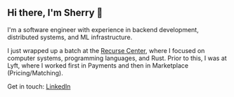 ## Hi there, I'm Sherry 👋

I'm a software engineer with experience in backend development, distributed systems, and ML infrastructure. 

I just wrapped up a batch at the [Recurse Center](https://www.recurse.com/), where I focused on computer systems, programming languages, and Rust. Prior to this, I was at Lyft, where I worked first in Payments and then in Marketplace (Pricing/Matching).

Get in touch: [LinkedIn](https://www.linkedin.com/in/sherry-bai/)

<!--
**sherrybai/sherrybai** is a ✨ _special_ ✨ repository because its `README.md` (this file) appears on your GitHub profile.

Here are some ideas to get you started:

- 🔭 I’m currently working on ...
- 🌱 I’m currently learning ...
- 👯 I’m looking to collaborate on ...
- 🤔 I’m looking for help with ...
- 💬 Ask me about ...
- 📫 How to reach me: ...
- 😄 Pronouns: ...
- ⚡ Fun fact: ...
-->
